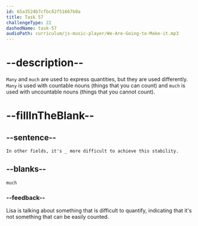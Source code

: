 ```yaml
---
id: 65a3524b7cfbc82f51667b0a
title: Task 57
challengeType: 22
dashedName: task-57
audioPath: curriculum/js-music-player/We-Are-Going-to-Make-it.mp3
---
```


<!--
AUDIO REFERENCE: 
Lisa: In other fields, it's much more difficult to achieve this stability.
-->

# --description--

`Many` and `much` are used to express quantities, but they are used differently. `Many` is used with countable nouns (things that you can count) and `much` is used with uncountable nouns (things that you cannot count).

# --fillInTheBlank--

## --sentence--

`In other fields, it's _ more difficult to achieve this stability.`

## --blanks--

`much`

### --feedback--

Lisa is talking about something that is difficult to quantify, indicating that it's not something that can be easily counted.
